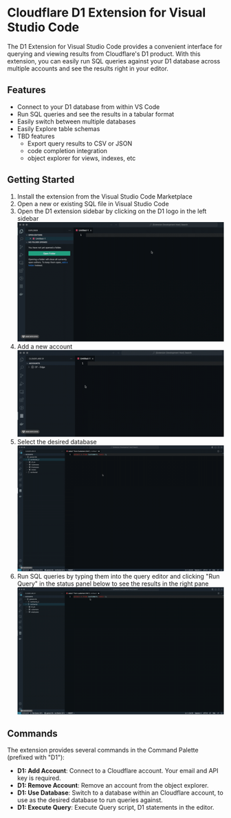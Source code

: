 # Cloudflare D1 Extension for Visual Studio Code

The D1 Extension for Visual Studio Code provides a convenient interface for querying and viewing results from Cloudflare's D1 product. With this extension, you can easily run SQL queries against your D1 database across multiple accounts and see the results right in your editor.

## Features

- Connect to your D1 database from within VS Code
- Run SQL queries and see the results in a tabular format
- Easily switch between multiple databases
- Easily Explore table schemas 
- TBD features
  - Export query results to CSV or JSON
  - code completion integration
  - object explorer for views, indexes, etc

## Getting Started

1. Install the extension from the Visual Studio Code Marketplace
2. Open a new or existing SQL file in Visual Studio Code
3. Open the D1 extension sidebar by clicking on the D1 logo in the left sidebar
![Open D1](assets/open-d1-ext.gif)
4. Add a new account
![Add Account](assets/add-new-account.gif)
5. Select the desired database
![Select Database](assets/select-d1-database.gif)
6. Run SQL queries by typing them into the query editor and clicking "Run Query" in the status panel below to see the results in the right pane
![Run Queries](assets/run-query-d1.gif)

## Commands
The extension provides several commands in the Command Palette (prefixed with "D1"):
  * **D1: Add Account**: Connect to a Cloudflare account. Your email and API key is required.
  * **D1: Remove Account**: Remove an account from the object explorer.
  * **D1: Use Database**: Switch to a database within an Cloudflare account, to use as the desired database to run queries against.
  * **D1: Execute Query**: Execute Query script, D1 statements in the editor.
